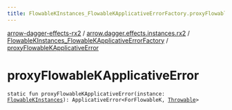 ```yaml
---
title: FlowableKInstances_FlowableKApplicativeErrorFactory.proxyFlowableKApplicativeError - arrow-dagger-effects-rx2
---
```


[arrow-dagger-effects-rx2](../../index.html) / [arrow.dagger.effects.instances.rx2](../index.html) / [FlowableKInstances_FlowableKApplicativeErrorFactory](index.html) / [proxyFlowableKApplicativeError](./proxy-flowable-k-applicative-error.html)

# proxyFlowableKApplicativeError

`static fun proxyFlowableKApplicativeError(instance: `[`FlowableKInstances`](../-flowable-k-instances/index.html)`): ApplicativeError<ForFlowableK, `[`Throwable`](https://kotlinlang.org/api/latest/jvm/stdlib/kotlin/-throwable/index.html)`>`